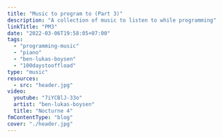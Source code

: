 ```yaml
---
title: "Music to program to (Part 3)"
description: "A collection of music to listen to while programming"
linkTitle: "PM3"
date: "2022-03-06T19:58:05+07:00"
tags:
  - "programming-music"
  - "piano"
  - "ben-lukas-boysen"
  - "100daystooffload"
type: "music"
resources:
  - src: "header.jpg"
video:
  youtube: "7iYCBlJ-33o"
  artist: "ben-lukas-boysen"
  title: "Nocturne 4"
fmContentType: "blog"
cover: "./header.jpg"
---
```

